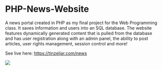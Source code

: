 # PHP-News-Website

A news portal created in PHP as my final project for the Web Programming class. It saves information and users into an SQL database. The website features dynamically generated content that is pulled from the database and has user registration along with an admin panel, the ability to post articles, user rights management, session control and more!

See live here: https://tinzeljar.com/news

![](newsdemo.gif)
